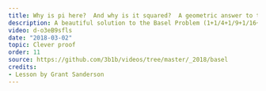 ```yaml
---
title: Why is pi here?  And why is it squared?  A geometric answer to the Basel problem
description: A beautiful solution to the Basel Problem (1+1/4+1/9+1/16+...) using Euclidian geometry.  Unlike many more common proofs, this one makes it very clear why pi is involved in the answer.
video: d-o3eB9sfls
date: "2018-03-02"
topic: Clever proof
order: 11
source: https://github.com/3b1b/videos/tree/master/_2018/basel
credits:
- Lesson by Grant Sanderson
---
```

